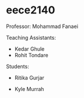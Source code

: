 # eece2140

Professor: Mohammad Fanaei

Teaching Assistants:
- Kedar Ghule
- Rohit Tondare

Students:

- Ritika Gurjar

- Kyle Murrah

